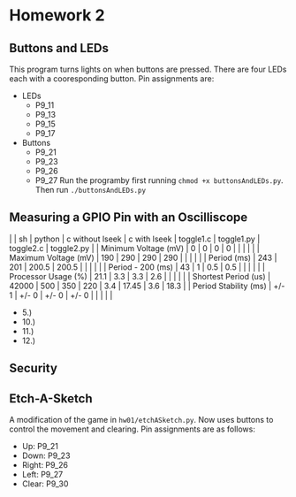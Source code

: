 # Homework 2
## Buttons and LEDs
This program turns lights on when buttons are pressed. There are four LEDs each with a cooresponding button. Pin assignments are:
* LEDs
    * P9_11
    * P9_13
    * P9_15
    * P9_17
* Buttons
    * P9_21
    * P9_23
    * P9_26
    * P9_27
Run the programby first running `chmod +x buttonsAndLEDs.py`. Then run `./buttonsAndLEDs.py`

## Measuring a GPIO Pin with an Oscilliscope

|  | sh | python | c without lseek | c with lseek | toggle1.c | toggle1.py | toggle2.c | toggle2.py |
| Minimum Voltage (mV) | 0 | 0 | 0 | 0 |  |  |  |  |
| Maximum Voltage (mV) | 190 | 290 | 290 | 290 |  |  |  |  |
| Period (ms) | 243 | 201 | 200.5 | 200.5 |  |  |  |  |
| Period - 200 (ms) | 43 | 1 | 0.5 | 0.5 |  |  |  |  |
| Processor Usage (%) | 21.1 | 3.3 | 3.3 | 2.6 |  |  |  |  |
| Shortest Period (us) | 42000 | 500 | 350 | 220 | 3.4 | 17.45 | 3.6 | 18.3 |
| Period Stability (ms) | +/- 1 | +/- 0 | +/- 0 | +/- 0 |  |  |  |  |

* 5.) 
* 10.)
* 11.) 
* 12.)

## Security


## Etch-A-Sketch

A modification of the game in `hw01/etchASketch.py`. Now uses buttons to control the movement and clearing. Pin assignments are as follows:
* Up: P9_21
* Down: P9_23
* Right: P9_26
* Left: P9_27
* Clear: P9_30